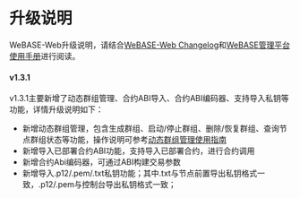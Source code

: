 # 升级说明

WeBASE-Web升级说明，请结合[WeBASE-Web Changelog](https://github.com/WeBankFinTech/WeBASE-Web)和[WeBASE管理平台使用手册](../WeBASE-Console-Suit/index.html)进行阅读。

#### v1.3.1

v1.3.1主要新增了动态群组管理、合约ABI导入、合约ABI编码器、支持导入私钥等功能，详情升级说明如下：

- 新增动态群组管理，包含生成群组、启动/停止群组、删除/恢复群组、查询节点群组状态等功能，操作说明可参考[动态群组管理使用指南](../WeBASE-Console-Suit/index.html#dynamic_group_use)
- 新增导入已部署合约ABI功能，支持导入已部署合约，进行合约调用
- 新增合约Abi编码器，可通过ABI构建交易参数
- 新增导入.p12/.pem/.txt私钥功能；其中.txt与节点前置导出私钥格式一致，.p12/.pem与控制台导出私钥格式一致；
